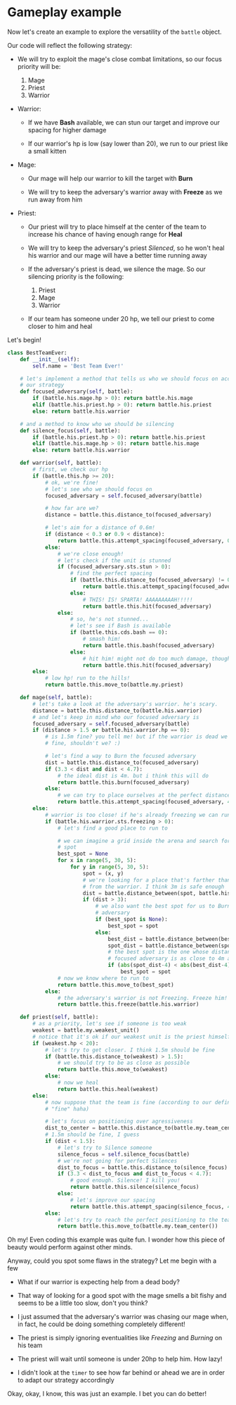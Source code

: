 # Gameplay example

Now let's create an example to explore the versatility of the `battle` object.

Our code will reflect the following strategy:

* We will try to exploit the mage's close combat limitations, so our focus
priority will be:

    1. Mage
    2. Priest
    3. Warrior

* Warrior:

    * If we have **Bash** available, we can stun our target and improve our spacing
    for higher damage

    * If our warrior's hp is low (say lower than 20), we run to our priest like
    a small kitten

* Mage:

    * Our mage will help our warrior to kill the target with **Burn**

    * We will try to keep the adversary's warrior away with **Freeze** as we run
    away from him

* Priest:

    * Our priest will try to place himself at the center of the team to increase
    his chance of having enough range for **Heal**

    * We will try to keep the adversary's priest _Silenced_, so he won't heal his
    warrior and our mage will have a better time running away

    * If the adversary's priest is dead, we silence the mage. So our silencing
    priority is the following:

        1. Priest
        2. Mage
        3. Warrior

    * If our team has someone under 20 hp, we tell our priest to come closer to
    him and heal

Let's begin!

```python
class BestTeamEver:
    def __init__(self):
        self.name = 'Best Team Ever!'

    # let's implement a method that tells us who we should focus on according to
    # our strategy
    def focused_adversary(self, battle):
        if (battle.his.mage.hp > 0): return battle.his.mage
        elif (battle.his.priest.hp > 0): return battle.his.priest
        else: return battle.his.warrior

    # and a method to know who we should be silencing
    def silence_focus(self, battle):
        if (battle.his.priest.hp > 0): return battle.his.priest
        elif (battle.his.mage.hp > 0): return battle.his.mage
        else: return battle.his.warrior

    def warrior(self, battle):
        # first, we check our hp
        if (battle.this.hp >= 20):
            # ok, we're fine!
            # let's see who we should focus on
            focused_adversary = self.focused_adversary(battle)

            # how far are we?
            distance = battle.this.distance_to(focused_adversary)

            # let's aim for a distance of 0.6m!
            if (distance < 0.3 or 0.9 < distance):
                return battle.this.attempt_spacing(focused_adversary, 0.6)
            else:
                # we're close enough!
                # let's check if the unit is stunned
                if (focused_adversary.sts.stun > 0):
                    # find the perfect spacing
                    if (battle.this.distance_to(focused_adversary) != 0.6):
                        return battle.this.attempt_spacing(focused_adversary, 0.6)
                    else:
                        # THIS! IS! SPARTA! AAAAAAAAAH!!!!!
                        return battle.this.hit(focused_adversary)
                else:
                    # so, he's not stunned...
                    # let's see if Bash is available
                    if (battle.this.cds.bash == 0):
                        # smash him!
                        return battle.this.bash(focused_adversary)
                    else:
                        # hit him! might not do too much damage, though
                        return battle.this.hit(focused_adversary)
        else:
            # low hp! run to the hills!
            return battle.this.move_to(battle.my.priest)

    def mage(self, battle):
        # let's take a look at the adversary's warrior. he's scary.
        distance = battle.this.distance_to(battle.his.warrior)
        # and let's keep in mind who our focused adversary is
        focused_adversary = self.focused_adversary(battle)
        if (distance > 1.5 or battle.his.warrior.hp == 0):
            # is 1.5m fine? you tell me! but if the warrior is dead we should be
            # fine, shouldn't we? :)

            # let's find a way to Burn the focused adversary
            dist = battle.this.distance_to(focused_adversary)
            if (3.3 < dist and dist < 4.7):
                # the ideal dist is 4m. but i think this will do
                return battle.this.burn(focused_adversary)
            else:
                # we can try to place ourselves at the perfect distance
                return battle.this.attempt_spacing(focused_adversary, 4)
        else:
            # warrior is too close! if he's already freezing we can run
            if (battle.his.warrior.sts.freezing > 0):
                # let's find a good place to run to

                # we can imagine a grid inside the arena and search for the best
                # spot
                best_spot = None
                for x in range(5, 30, 5):
                    for y in range(5, 30, 5):
                        spot = (x, y)
                        # we're looking for a place that's farther than 3m away
                        # from the warrior. I think 3m is safe enough
                        dist = battle.distance_between(spot, battle.his.warrior)
                        if (dist > 3):
                            # we also want the best spot for us to Burn the focused
                            # adversary
                            if (best_spot is None):
                                best_spot = spot
                            else:
                                best_dist = battle.distance_between(best_spot, focused_adversary)
                                spot_dist = battle.distance_between(spot, focused_adversary)
                                # the best spot is the one whose distance to the
                                # focused adversary is as close to 4m as possible
                                if (abs(spot_dist-4) < abs(best_dist-4)):
                                    best_spot = spot
                # now we know where to run to
                return battle.this.move_to(best_spot)
            else:
                # the adversary's warrior is not Freezing. Freeze him!
                return battle.this.freeze(battle.his.warrior)

    def priest(self, battle):
        # as a priority, let's see if someone is too weak
        weakest = battle.my.weakest_unit()
        # notice that it's ok if our weakest unit is the priest himself
        if (weakest.hp < 20):
            # let's try to get closer. I think 1.5m should be fine
            if (battle.this.distance_to(weakest) > 1.5):
                # we should try to be as close as possible
                return battle.this.move_to(weakest)
            else:
                # now we heal
                return battle.this.heal(weakest)
        else:
            # now suppose that the team is fine (according to our definition of
            # "fine" haha)

            # let's focus on positioning over agressiveness
            dist_to_center = battle.this.distance_to(battle.my.team_center())
            # 1.5m should be fine, I guess
            if (dist < 1.5):
                # let's try to Silence someone
                silence_focus = self.silence_focus(battle)
                # we're not going for perfect Silences
                dist_to_focus = battle.this.distance_to(silence_focus)
                if (3.3 < dist_to_focus and dist_to_focus < 4.7):
                    # good enough. Silence! I kill you!
                    return battle.this.silence(silence_focus)
                else:
                    # let's improve our spacing
                    return battle.this.attempt_spacing(silence_focus, 4)
            else:
                # let's try to reach the perfect positioning to the team center
                return battle.this.move_to(battle.my.team_center())
```

Oh my! Even coding this example was quite fun. I wonder how this piece of beauty
would perform against other minds.

Anyway, could you spot some flaws in the strategy? Let me begin with a few

* What if our warrior is expecting help from a dead body?

* That way of looking for a good spot with the mage smells a bit fishy and seems
to be a little too slow, don't you think?

* I just assumed that the adversary's warrior was chasing our mage when, in fact,
he could be doing something completely different!

* The priest is simply ignoring eventualities like _Freezing_ and _Burning_ on
his team

* The priest will wait until someone is under 20hp to help him. How lazy!

* I didn't look at the `timer` to see how far behind or ahead we are in order to
adapt our strategy accordingly

Okay, okay, I know, this was just an example. I bet you can do better!
